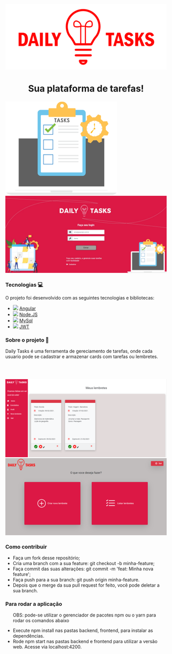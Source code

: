 
<p align="center"> 
  <img src="https://github.com/viniciusBotelho625/Daily-Tasks/blob/master/front-end/src/assets/img/logo-red.png" width="800">
</p>

<h1 align="center">Sua plataforma de tarefas!</h1>
<h3 align="center"></h3>
<p display="flex"> 
  <img src="https://github.com/viniciusBotelho625/Daily-Tasks/blob/master/front-end/src/assets/img/Tasks_Header.png" width="350">
  <img src="https://github.com/viniciusBotelho625/Daily-Tasks/blob/master/login.jpeg" width="600">
</p>

<h3>Tecnologias 💻</h3>
<p>O projeto foi desenvolvido com as seguintes tecnologias e bibliotecas:</p>
<ul>
  <li>
    <img src="https://cdn.worldvectorlogo.com/logos/angular-icon.svg" width="30">
    <a href="https://angular.io/">Angular</a>
  </li>
  <li>
    <img src="https://cdn.iconscout.com/icon/free/png-512/node-js-1174925.png" width="30">
    <a href="https://nodejs.org/en/">Node.JS</a>
   </li>
  <li>
    <img src="https://findicons.com/files/icons/977/rrze/720/database_mysql.png" width="30">
    <a href="https://www.mysql.com/products/workbench/">MySql</a></>
   <li>
    <img src="https://d2eip9sf3oo6c2.cloudfront.net/tags/images/000/000/036/full/jwt.png" width="30">
    <a href="https://www.mysql.com/products/workbench/">JWT</a></>
</ul>
<h3>Sobre o projeto 🚀</h3>
<p>Daily Tasks é uma ferramenta de gereciamento de tarefas, onde cada usuario pode se cadastrar e armazenar cards com tarefas ou lembretes.</p>
<br></br>
<p align="center"> 
  <img src="https://github.com/viniciusBotelho625/Daily-Tasks/blob/master/home.png">
  <img src="https://github.com/viniciusBotelho625/Daily-Tasks/blob/master/dashboard.png">
</p>
<h3>Como contribuir</h3>
<ul>
  <li>Faça um fork desse repositório;</li>
  <li>Cria uma branch com a sua feature: git checkout -b minha-feature;</li> 
  <li>Faça commit das suas alterações: git commit -m 'feat: Minha nova feature';</li>
  <li>Faça push para a sua branch: git push origin minha-feature.</li>
  <li>Depois que o merge da sua pull request for feito, você pode deletar a sua branch.</li>
</ul>
<h3>Para rodar a aplicação</h3>
<ul>
  <p>OBS: pode-se utilizar o gerenciador de pacotes npm ou o yarn para rodar os comandos abaixo</p>
  <li>Execute npm install nas pastas backend, frontend, para instalar as dependências.</li>
  <li>Rode npm start nas pastas backend e frontend para utilizar a versão web. Acesse via localhost:4200.</li>   
</ul>










